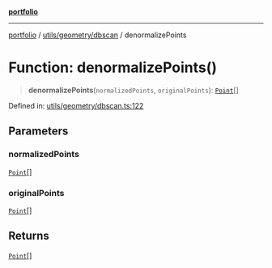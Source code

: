 [**portfolio**](../../../../README.md)

***

[portfolio](../../../../modules.md) / [utils/geometry/dbscan](../README.md) / denormalizePoints

# Function: denormalizePoints()

> **denormalizePoints**(`normalizedPoints`, `originalPoints`): [`Point`](../../../../types/api/interfaces/Point.md)[]

Defined in: [utils/geometry/dbscan.ts:122](https://github.com/tnorlund/Portfolio/blob/a8a17077d8edab9d2ff44a01ebf1c1a86853a01a/portfolio/utils/geometry/dbscan.ts#L122)

## Parameters

### normalizedPoints

[`Point`](../../../../types/api/interfaces/Point.md)[]

### originalPoints

[`Point`](../../../../types/api/interfaces/Point.md)[]

## Returns

[`Point`](../../../../types/api/interfaces/Point.md)[]
